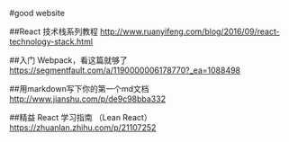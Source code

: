 #good website

##React 技术栈系列教程
<http://www.ruanyifeng.com/blog/2016/09/react-technology-stack.html>

##入门 Webpack，看这篇就够了
<https://segmentfault.com/a/1190000006178770?_ea=1088498>

##用markdown写下你的第一个md文档
<http://www.jianshu.com/p/de9c98bba332>

##精益 React 学习指南 （Lean React）
<https://zhuanlan.zhihu.com/p/21107252>
